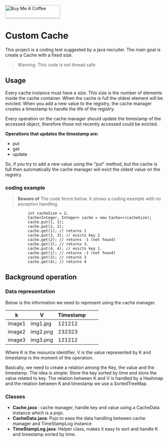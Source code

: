 <a href="https://www.buymeacoffee.com/DanielVeraM" target="_blank"><img src="https://cdn.buymeacoffee.com/buttons/default-orange.png" alt="Buy Me A Coffee" style="height: 41px!important;width: 174px!important;box-shadow: 0px 3px 2px 0px rgba(190, 190, 190, 0.5) !important;-webkit-box-shadow: 0px 3px 2px 0px rgba(190, 190, 190, 0.5) !important;" height="41px" width="174px" /></a>

# Custom Cache
This project is a coding test suggested by a java recruiter. The main goal is create a Cache with a fixed size.

> Warning: This code is not thread safe

## Usage
Every cache instance must have a size. This size is the number of elements inside the cache container. 
When the cache is full the oldest element will be evicted. When you add a new value to the registry, the cache manager creates a timestamp to handle the life of the registry.

Every operation on the cache manager should update the timestamp of the accessed object, therefore
those not recently accessed could be evicted.  

**Operations that updates the timestamp are:**

* put
* get
* update

So, if you try to add a new value using the "put" method, but the cache is full then automatically the cache manager will evict the oldest value on the registry.

### coding example
> **Beware of**  The code fence below. It shows a coding example with no exception handling.
```
          int cacheSize = 2;
          Cache<Integer, Integer> cache = new Cache<>(cacheSize);
          cache.put(1, 1);
          cache.put(2, 2); 
          cache.get(1); // returns 1
          cache.put(3, 3); // evicts key 2
          cache.get(2); // returns -1 (not found)
          cache.get(3); // returns 3.
          cache.put(4, 4); // evicts key 1.
          cache.get(1); // returns -1 (not found)
          cache.get(3); // returns 3
          cache.get(4); // returns 4
```

## Background operation

### Data representation
Below is the information we need to represent using the cache manager.

| k | V | Timestamp |   |   |
|--------|----------|----------|---|---|
| image1 | img1.jpg | 121212    |   |   |
| image2 | img2.png | 232323    |   |   |
| image3 | img3.png | 121212    |   |   |

Where K is the resource identifier, V is the value represented by K and timestamp is the moment of the operation.

Basically, we need to create a relation among the Key, the value and the timestamp. The idea is simple: Store the key sorted by time and store the value related to key. 
The relation between K and V is handled by a Hashmap and the relation between K and timestamp we use a SortedTreeMap.

### Classes

* __Cache.java__ :  cache manager, handle key and value using a CacheData instance which is a pojo.
* __CacheData.java__: Pojo to ease the data handling between cache manager and TimeStampLog instance
* __TimeStampLog.java__: Helper class, makes it easy to sort and handle K and timestamp sorted by time.


